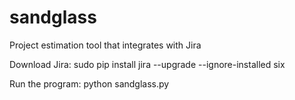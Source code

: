 # sandglass
Project estimation tool that integrates with Jira

Download Jira: sudo pip install jira --upgrade --ignore-installed six

Run the program: python sandglass.py
